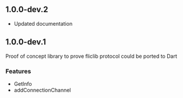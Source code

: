 ## 1.0.0-dev.2

- Updated documentation

## 1.0.0-dev.1

Proof of concept library to prove fliclib protocol could be ported to Dart

### Features

-  GetInfo
-  addConnectionChannel

